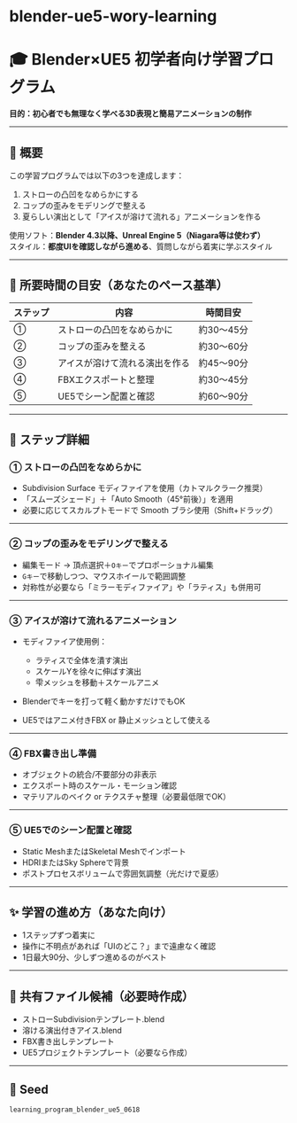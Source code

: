 # blender-ue5-wory-learning
# 🎓 Blender×UE5 初学者向け学習プログラム
**目的：初心者でも無理なく学べる3D表現と簡易アニメーションの制作**

---

## 🔰 概要

この学習プログラムでは以下の3つを達成します：

1. ストローの凸凹をなめらかにする
2. コップの歪みをモデリングで整える
3. 夏らしい演出として「アイスが溶けて流れる」アニメーションを作る

使用ソフト：**Blender 4.3以降、Unreal Engine 5（Niagara等は使わず）**  
スタイル：**都度UIを確認しながら進める**、質問しながら着実に学ぶスタイル

---

## 🧭 所要時間の目安（あなたのペース基準）

| ステップ | 内容 | 時間目安 |
|----------|--------------------------|-----------|
| ① | ストローの凸凹をなめらかに | 約30〜45分 |
| ② | コップの歪みを整える         | 約30〜60分 |
| ③ | アイスが溶けて流れる演出を作る | 約45〜90分 |
| ④ | FBXエクスポートと整理         | 約30〜45分 |
| ⑤ | UE5でシーン配置と確認         | 約60〜90分 |

---

## 🧩 ステップ詳細

### ① ストローの凸凹をなめらかに

- Subdivision Surface モディファイアを使用（カトマルクラーク推奨）
- 「スムーズシェード」＋「Auto Smooth（45°前後）」を適用
- 必要に応じてスカルプトモードで Smooth ブラシ使用（Shift+ドラッグ）

---

### ② コップの歪みをモデリングで整える

- 編集モード → 頂点選択＋`Oキー`でプロポーショナル編集
- `Gキー`で移動しつつ、マウスホイールで範囲調整
- 対称性が必要なら「ミラーモディファイア」や「ラティス」も併用可

---

### ③ アイスが溶けて流れるアニメーション

- モディファイア使用例：
  - ラティスで全体を潰す演出
  - スケールYを徐々に伸ばす演出
  - 雫メッシュを移動＋スケールアニメ

- Blenderでキーを打って軽く動かすだけでもOK
- UE5ではアニメ付きFBX or 静止メッシュとして使える

---

### ④ FBX書き出し準備

- オブジェクトの統合/不要部分の非表示
- エクスポート時のスケール・モーション確認
- マテリアルのベイク or テクスチャ整理（必要最低限でOK）

---

### ⑤ UE5でのシーン配置と確認

- Static MeshまたはSkeletal Meshでインポート
- HDRIまたはSky Sphereで背景
- ポストプロセスボリュームで雰囲気調整（光だけで夏感）

---

## ✨ 学習の進め方（あなた向け）

- 1ステップずつ着実に
- 操作に不明点があれば「UIのどこ？」まで遠慮なく確認
- 1日最大90分、少しずつ進めるのがベスト

---

## 📁 共有ファイル候補（必要時作成）

- ストローSubdivisionテンプレート.blend
- 溶ける演出付きアイス.blend
- FBX書き出しテンプレート
- UE5プロジェクトテンプレート（必要なら作成）

---

## 📌 Seed

`learning_program_blender_ue5_0618`

